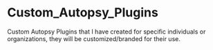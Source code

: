 # Custom_Autopsy_Plugins
Custom Autopsy Plugins that I have created for specific individuals or organizations, they will be customized/branded for their use.
